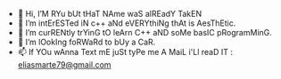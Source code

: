 - 👋 Hi, I’M RYu bUt tHaT NAme waS alREadY TakEN
- 👀 I’m intErESTed iN c++ aNd eVERYthiNg thAt is AesThEtic.
- 🌱 I’m curRENtly trYinG tO leArn C++ aND soMe basIC pRogramMinG.
- 💞️ I’m lOokIng foRWaRd to bUy a CaR.
- 📫 If YOu wAnna Text mE juSt tyPe me A MaiL i'Ll reaD IT : eliasmarte79@gmail.com
